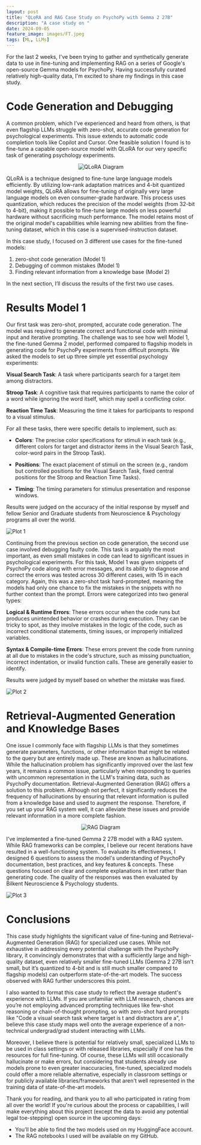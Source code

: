 ```yaml
---
layout: post
title: "QLoRA and RAG Case Study on PsychoPy with Gemma 2 27B"
description: "A case study on "
date: 2024-09-05
feature_image: images/FT.jpeg
tags: [ML, LLMs]
---
```

For the last 2 weeks, I've been trying to gather and synthetically generate data to use in fine-tuning and implementing RAG on a series of Google's open-source Gemma models for PsychoPy. Having successfully curated relatively high-quality data, I'm excited to share my findings in this case study.

# Code Generation and Debugging

A common problem, which I’ve experienced and heard from others, is that even flagship LLMs struggle with zero-shot, accurate code generation for psychological experiments. This issue extends to automatic code completion tools like Copilot and Cursor. One feasible solution I found is to fine-tune a capable open-source model with QLoRA for our very specific task of generating psychology experiments.

<div style="text-align: center;">
  <img src="images/qlora.jpeg" alt="QLoRA Diagram">
</div>

QLoRA is a technique designed to fine-tune large language models efficiently. By utilizing low-rank adaptation matrices and 4-bit quantized model weights, QLoRA allows for fine-tuning of originally very large language models on even consumer-grade hardware. This process uses quantization, which reduces the precision of the model weights (from 32-bit to 4-bit), making it possible to fine-tune large models on less powerful hardware without sacrificing much performance. The model retains most of the original model's capabilities while learning new abilities from the fine-tuning dataset, which in this case is a supervised-instruction dataset.

In this case study, I focused on 3 different use cases for the fine-tuned models:
1. zero-shot code generation (Model 1)
2. Debugging of common mistakes (Model 1)
3. Finding relevant information from a knowledge base (Model 2)

In the next section, I’ll discuss the results of the first two use cases.

# Results Model 1

Our first task was zero-shot, prompted, accurate code generation. The model was required to generate correct and functional code with minimal input and iterative prompting. The challenge was to see how well Model 1, the fine-tuned Gemma 2 model, performed compared to flagship models in generating code for PsychoPy experiments from difficult prompts. We asked the models to set up three simple yet essential psychology experiments:

**Visual Search Task**: A task where participants search for a target item among distractors.

**Stroop Task**: A cognitive task that requires participants to name the color of a word while ignoring the word itself, which may spell a conflicting color.

**Reaction Time Task**: Measuring the time it takes for participants to respond to a visual stimulus.

For all these tasks, there were specific details to implement, such as:

- **Colors**: The precise color specifications for stimuli in each task (e.g., different colors for target and distractor items in the Visual Search Task, color-word pairs in the Stroop Task). 

- **Positions**: The exact placement of stimuli on the screen (e.g., random but controlled positions for the Visual Search Task, fixed central positions for the Stroop and Reaction Time Tasks).

- **Timing**: The timing parameters for stimulus presentation and response windows.

Results were judged on the accuracy of the initial response by myself and fellow Senior and Graduate students from Neuroscience & Psychology programs all over the world.

<img class="zoomable-plot-image" src="images/plot1.png" alt="Plot 1">

Continuing from the previous section on code generation, the second use case involved debugging faulty code. This task is arguably the most important, as even small mistakes in code can lead to significant issues in psychological experiments. For this task, Model 1 was given snippets of PsychoPy code along with error messages, and its ability to diagnose and correct the errors was tested across 30 different cases, with 15 in each category. Again, this was a zero-shot task hard-prompted, meaning the models had only one chance to fix the mistakes in the snippets with no further context than the prompt. Errors were categorized into two general types:

**Logical & Runtime Errors**: These errors occur when the code runs but produces unintended behavior or crashes during execution. They can be tricky to spot, as they involve mistakes in the logic of the code, such as incorrect conditional statements, timing issues, or improperly initialized variables.

**Syntax & Compile-time Errors**: These errors prevent the code from running at all due to mistakes in the code's structure, such as missing punctuation, incorrect indentation, or invalid function calls. These are generally easier to identify.

Results were judged by myself based on whether the mistake was fixed.

<img class="zoomable-plot-image" src="images/plot2.png" alt="Plot 2">

# Retrieval-Augmented Generation and Knowledge Bases

One issue I commonly face with flagship LLMs is that they sometimes generate parameters, functions, or other information that might be related to the query but are entirely made up. These are known as hallucinations. While the hallucination problem has significantly improved over the last few years, it remains a common issue, particularly when responding to queries with uncommon representation in the LLM's training data, such as PsychoPy documentation. Retrieval-Augmented Generation (RAG) offers a solution to this problem. Although not perfect, it significantly reduces the frequency of hallucinations by ensuring that relevant information is pulled from a knowledge base and used to augment the response. Therefore, if you set up your RAG system well, it can alleviate these issues and provide relevant information in a more complete fashion.

<div style="text-align: center;">
  <img src="images/rag.png" alt="RAG Diagram">
</div>

I've implemented a fine-tuned Gemma 2 27B model with a RAG system. While RAG frameworks can be complex, I believe our recent iterations have resulted in a well-functioning system. To evaluate its effectiveness, I designed 6 questions to assess the model's understanding of PsychoPy documentation, best practices, and key features & concepts. These questions focused on clear and complete explanations in text rather than generating code. The quality of the responses was then evaluated by Bilkent Neuroscience & Psychology students.

<img class="zoomable-plot-image" src="images/plot3.png" alt="Plot 3">

# Conclusions

This case study highlights the significant value of fine-tuning and Retrieval-Augmented Generation (RAG) for specialized use cases. While not exhaustive in addressing every potential challenge with the PsychoPy library, it convincingly demonstrates that with a sufficiently large and high-quality dataset, even relatively smaller fine-tuned LLMs (Gemma 2 27B isn't small, but it’s quantized to 4-bit and is still much smaller compared to flagship models) can outperform state-of-the-art models. The success observed with RAG further underscores this point.

I also wanted to format this case study to reflect the average student's experience with LLMs. If you are unfamiliar with LLM research, chances are you’re not employing advanced prompting techniques like few-shot reasoning or chain-of-thought prompting, so with zero-shot hard prompts like "Code a visual search task where target is t and distractors are a", I believe this case study maps well onto the average experience of a non-technical undergrad/grad student interacting with LLMs.

Moreover, I believe there is potential for relatively small, specialized LLMs to be used in class settings or with released libraries, especially if one has the resources for full fine-tuning. Of course, these LLMs will still occasionally hallucinate or make errors, but considering that students already use models prone to even greater inaccuracies, fine-tuned, specialized models could offer a more reliable alternative, especially in classroom settings or for publicly available libraries/frameworks that aren't well represented in the training data of state-of-the-art models.

Thank you for reading, and thank you to all who participated in rating from all over the world! If you're curious about the process or capabilities, I will make everything about this project (except the data to avoid any potential legal toe-stepping) open source in the upcoming days:

- You’ll be able to find the two models used on my HuggingFace account.
- The RAG notebooks I used will be available on my GitHub.

